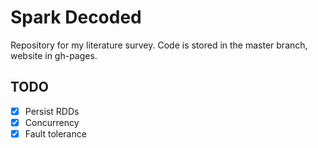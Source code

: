 # Spark Decoded
Repository for my literature survey. Code is stored in the master branch, website in gh-pages.

## TODO
- [x] Persist RDDs
- [x] Concurrency
- [x] Fault tolerance